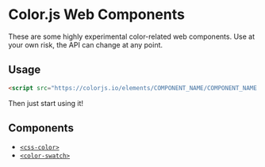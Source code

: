 # Color.js Web Components

These are some highly experimental color-related web components.
Use at your own risk, the API can change at any point.

## Usage

```html
<script src="https://colorjs.io/elements/COMPONENT_NAME/COMPONENT_NAME.js"></script>
```

Then just start using it!

## Components

- [`<css-color>`](./css-color/)
- [`<color-swatch>`](./color-swatch/)